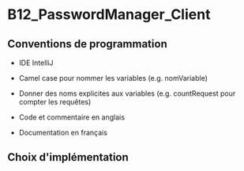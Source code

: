 # B12_PasswordManager_Client

## Conventions de programmation

- IDE IntelliJ

- Camel case pour nommer les variables (e.g. nomVariable)

- Donner des noms explicites aux variables (e.g. countRequest pour compter les requêtes)

- Code et commentaire en anglais

- Documentation en français

## Choix d'implémentation
